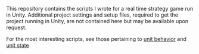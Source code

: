 This repository contains the scripts I wrote for a real time strategy game run in Unity. Additional project settings and setup files, required to get the project running in Unity, are not contained here but may be available upon request. 

For the most interesting scripts, see those pertaining to [unit behavior](Assets/WorldObject/Behavior) and [unit state](Assets/WorldObject/StateScripts/UnitStates)
